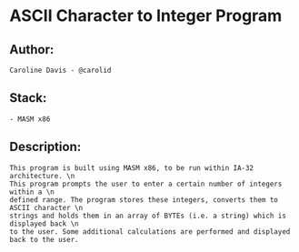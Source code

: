 # ASCII Character to Integer Program

## Author:
    Caroline Davis - @carolid
## Stack:
    - MASM x86
## Description:
    This program is built using MASM x86, to be run within IA-32 architecture. \n
    This program prompts the user to enter a certain number of integers within a \n
    defined range. The program stores these integers, converts them to ASCII character \n
    strings and holds them in an array of BYTEs (i.e. a string) which is displayed back \n
    to the user. Some additional calculations are performed and displayed back to the user.
